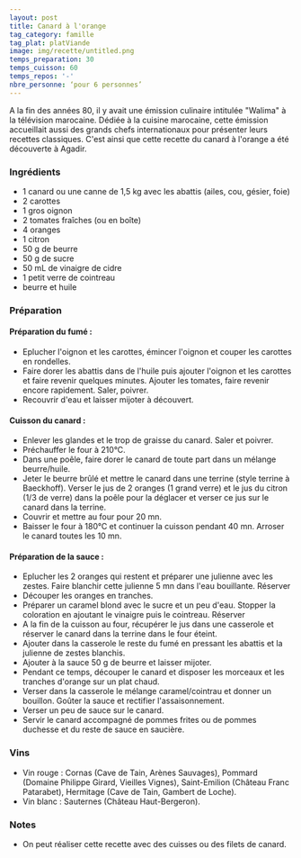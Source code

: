 ```yaml
---
layout: post
title: Canard à l'orange
tag_category: famille
tag_plat: platViande
image: img/recette/untitled.png
temps_preparation: 30
temps_cuisson: 60
temps_repos: '-'
nbre_personne: ‘pour 6 personnes’
---
```

A la fin des années 80, il y avait une émission culinaire intitulée "Walima" à la télévision marocaine. Dédiée à la cuisine marocaine, cette émission accueillait aussi des grands chefs internationaux pour présenter leurs recettes classiques. C'est ainsi que cette recette du canard à l'orange a été découverte à Agadir.  

### Ingrédients
* 1 canard ou une canne de 1,5 kg avec les abattis (ailes, cou, gésier, foie)
* 2 carottes
* 1 gros oignon
* 2 tomates fraîches (ou en boîte)
* 4 oranges
* 1 citron
* 50 g de beurre
* 50 g de sucre
* 50 mL de vinaigre de cidre
* 1 petit verre de cointreau
* beurre et huile

### Préparation
#### Préparation du fumé :
* Eplucher l'oignon et les carottes, émincer l'oignon et couper les carottes en rondelles.
* Faire dorer les abattis dans de l'huile puis ajouter l'oignon et les carottes et faire revenir quelques minutes. Ajouter les tomates, faire revenir encore rapidement. Saler, poivrer.
* Recouvrir d'eau et laisser mijoter à découvert.

#### Cuisson du canard :
* Enlever les glandes et le trop de graisse du canard. Saler et poivrer.
* Préchauffer le four à 210°C.
* Dans une poêle, faire dorer le canard de toute part dans un mélange beurre/huile.
* Jeter le beurre brûlé et mettre le canard dans une terrine (style terrine à Baeckhoff). Verser le jus de 2 oranges (1 grand verre) et le jus du citron (1/3 de verre) dans la poêle pour la déglacer et verser ce jus sur le canard dans la terrine.
* Couvrir et mettre au four pour 20 mn.
* Baisser le four à 180°C et continuer la cuisson pendant 40 mn. Arroser le canard toutes les 10 mn.      

#### Préparation de la sauce :
* Eplucher les 2 oranges qui restent et préparer une julienne avec les zestes. Faire blanchir cette julienne 5 mn dans l'eau bouillante. Réserver
* Découper les oranges en tranches.
* Préparer un caramel blond avec le sucre et un peu d'eau. Stopper la coloration en ajoutant le vinaigre puis le cointreau. Réserver
* A la fin de la cuisson au four, récupérer le jus dans une casserole et réserver le canard dans la terrine dans le four éteint.
* Ajouter dans la casserole le reste du fumé en pressant les abattis et la julienne de zestes blanchis.
* Ajouter à la sauce 50 g de beurre et laisser mijoter.
* Pendant ce temps, découper le canard et disposer les morceaux et les tranches d'orange sur un plat chaud.
* Verser dans la casserole le mélange caramel/cointrau et donner un bouillon. Goûter la sauce et rectifier l'assaisonnement.
* Verser un peu de sauce sur le canard.
* Servir le canard accompagné de pommes frites ou de pommes duchesse et du reste de sauce en saucière.

### Vins
* Vin rouge : Cornas (Cave de Tain, Arènes Sauvages), Pommard (Domaine Philippe Girard, Vieilles Vignes), Saint-Emilion (Château Franc Patarabet), Hermitage (Cave de Tain, Gambert de Loche).
* Vin blanc : Sauternes (Château Haut-Bergeron).


### Notes
* On peut réaliser cette recette avec des cuisses ou des filets de canard.
